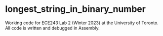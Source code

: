 # longest_string_in_binary_number
Working code for ECE243 Lab 2 (Winter 2023) at the University of Toronto. All code is written and debugged in Assembly.
